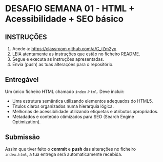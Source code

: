# DESAFIO SEMANA 01 - HTML + Acessibilidade + SEO básico

## INSTRUÇÕES

1. Acede a: https://classroom.github.com/a/C_jZm2yo 
2. LEIA atentamente as instruções que estão no ficheiro README.
3. Segue e executa as instruções apresentadas.
4. Envia (push) as tuas alterações para o repositório.

## Entregável

Um único ficheiro HTML chamado `index.html`. Deve incluir:

* Uma estrutura semântica utilizando elementos adequados do HTML5.
* Títulos claros organizados numa hierarquia lógica.
* Melhorias de acessibilidade utilizando etiquetas e atributos apropriados.
* Metadados e conteúdo otimizados para SEO (Search Engine Optimization).

## Submissão

Assim que tiver feito o **commit** e **push** das alterações no ficheiro `index.html`, a tua entrega será automaticamente recebida.